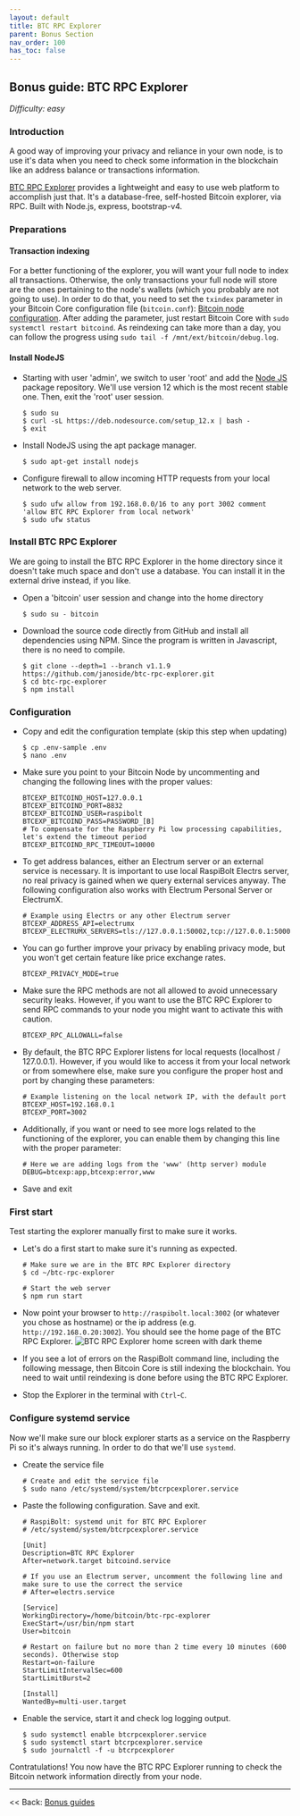 ```yaml
---
layout: default
title: BTC RPC Explorer
parent: Bonus Section
nav_order: 100
has_toc: false
---
```

## Bonus guide: BTC RPC Explorer

*Difficulty: easy*

### Introduction

A good way of improving your privacy and reliance in your own node, is to use it's data when you need to check some information in the blockchain like an address balance or transactions information.

[BTC RPC Explorer](https://github.com/janoside/btc-rpc-explorer) provides a lightweight and easy to use web platform to accomplish just that. 
It's a database-free, self-hosted Bitcoin explorer, via RPC. 
Built with Node.js, express, bootstrap-v4.


### Preparations

#### Transaction indexing

For a better functioning of the explorer, you will want your full node to index all transactions. 
Otherwise, the only transactions your full node will store are the ones pertaining to the node's wallets (which you probably are not going to use).
In order to do that, you need to set the `txindex` parameter in your Bitcoin Core configuration file (`bitcoin.conf`):
[Bitcoin node configuration](raspibolt_30_bitcoin.md#transaction-indexing-optional). 
After adding the parameter, just restart Bitcoin Core with `sudo systemctl restart bitcoind`.
As reindexing can take more than a day, you can follow the progress using `sudo tail -f /mnt/ext/bitcoin/debug.log`.

#### Install NodeJS

* Starting with user 'admin', we switch to user 'root' and add the [Node JS](https://nodejs.org) package repository. 
  We'll use version 12 which is the most recent stable one. Then, exit the 'root' user session.
  ```
  $ sudo su
  $ curl -sL https://deb.nodesource.com/setup_12.x | bash -
  $ exit

* Install NodeJS using the apt package manager.
  ```
  $ sudo apt-get install nodejs
  ```

* Configure firewall to allow incoming HTTP requests from your local network to the web server.
  ```
  $ sudo ufw allow from 192.168.0.0/16 to any port 3002 comment 'allow BTC RPC Explorer from local network'
  $ sudo ufw status
  ```

### Install BTC RPC Explorer

We are going to install the BTC RPC Explorer in the home directory since it doesn't take much space and don't use a database.
You can install it in the external drive instead, if you like.

* Open a 'bitcoin' user session and change into the home directory
  ```
  $ sudo su - bitcoin
  ```

* Download the source code directly from GitHub and install all dependencies using NPM.
  Since the program is written in Javascript, there is no need to compile.
  ```
  $ git clone --depth=1 --branch v1.1.9 https://github.com/janoside/btc-rpc-explorer.git
  $ cd btc-rpc-explorer
  $ npm install
  ```

### Configuration

* Copy and edit the configuration template (skip this step when updating)
  ```
  $ cp .env-sample .env
  $ nano .env
  ```
  
* Make sure you point to your Bitcoin Node by uncommenting and changing the following lines with the proper values:
  ```
  BTCEXP_BITCOIND_HOST=127.0.0.1
  BTCEXP_BITCOIND_PORT=8832
  BTCEXP_BITCOIND_USER=raspibolt
  BTCEXP_BITCOIND_PASS=PASSWORD_[B]
  # To compensate for the Raspberry Pi low processing capabilities, let's extend the timeout period
  BTCEXP_BITCOIND_RPC_TIMEOUT=10000
  ```
  
* To get address balances, either an Electrum server or an external service is necessary.
  It is important to use local RaspiBolt Electrs server, no real privacy is gained when we query external services anyway.
  The following configuration also works with Electrum Personal Server or ElectrumX.
  ```
  # Example using Electrs or any other Electrum server
  BTCEXP_ADDRESS_API=electrumx
  BTCEXP_ELECTRUMX_SERVERS=tls://127.0.0.1:50002,tcp://127.0.0.1:50002
  ```
* You can go further improve your privacy by enabling privacy mode, but you won't get certain feature like price exchange rates.
  ```
  BTCEXP_PRIVACY_MODE=true
  ```
* Make sure the RPC methods are not all allowed to avoid unnecessary security leaks. 
  However, if you want to use the BTC RPC Explorer to send RPC commands to your node you might want to activate this with caution.
  ```
  BTCEXP_RPC_ALLOWALL=false
  ```
* By default, the BTC RPC Explorer listens for local requests (localhost / 127.0.0.1). 
  However, if you would like to access it from your local network or from somewhere else, make sure you configure the proper host and port by changing these parameters:
  ```
  # Example listening on the local network IP, with the default port
  BTCEXP_HOST=192.168.0.1
  BTCEXP_PORT=3002
  ```
* Additionally, if you want or need to see more logs related to the functioning of the explorer, you can enable them by changing this line with the proper parameter:
  ```
  # Here we are adding logs from the 'www' (http server) module
  DEBUG=btcexp:app,btcexp:error,www
  ```
* Save and exit

### First start

Test starting the explorer manually first to make sure it works.

* Let's do a first start to make sure it's running as expected.
  ```
  # Make sure we are in the BTC RPC Explorer directory
  $ cd ~/btc-rpc-explorer
  
  # Start the web server
  $ npm run start
  ```

* Now point your browser to `http://raspibolt.local:3002` (or whatever you chose as hostname) or the ip address (e.g. `http://192.168.0.20:3002`). 
  You should see the home page of the BTC RPC Explorer.
  ![BTC RPC Explorer home screen with dark theme](images/6B_btcrpcexplorer_home.png)
  
* If you see a lot of errors on the RaspiBolt command line, including the following message, then Bitcoin Core is still indexing the blockchain.
  You need to wait until reindexing is done before using the BTC RPC Explorer.
  
* Stop the Explorer in the terminal with `Ctrl`-`C`.

### Configure systemd service

Now we'll make sure our block explorer starts as a service on the Raspberry Pi so it's always running. 
In order to do that we'll use `systemd`.

* Create the service file
  ```
  # Create and edit the service file
  $ sudo nano /etc/systemd/system/btcrpcexplorer.service
  ```
* Paste the following configuration. Save and exit.
  ```
  # RaspiBolt: systemd unit for BTC RPC Explorer
  # /etc/systemd/system/btcrpcexplorer.service

  [Unit]
  Description=BTC RPC Explorer
  After=network.target bitcoind.service
  
  # If you use an Electrum server, uncomment the following line and make sure to use the correct the service
  # After=electrs.service
  
  [Service]
  WorkingDirectory=/home/bitcoin/btc-rpc-explorer
  ExecStart=/usr/bin/npm start
  User=bitcoin
  
  # Restart on failure but no more than 2 time every 10 minutes (600 seconds). Otherwise stop
  Restart=on-failure
  StartLimitIntervalSec=600
  StartLimitBurst=2
  
  [Install]
  WantedBy=multi-user.target
  ```

* Enable the service, start it and check log logging output.
  ```
  $ sudo systemctl enable btcrpcexplorer.service
  $ sudo systemctl start btcrpcexplorer.service
  $ sudo journalctl -f -u btcrpcexplorer
  ```

Contratulations! 
You now have the BTC RPC Explorer running to check the Bitcoin network information directly from your node.

---

<< Back: [Bonus guides](raspibolt_60_bonus.md)
